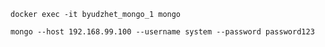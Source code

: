 `docker exec -it byudzhet_mongo_1 mongo`

`mongo --host 192.168.99.100 --username system --password password123`
